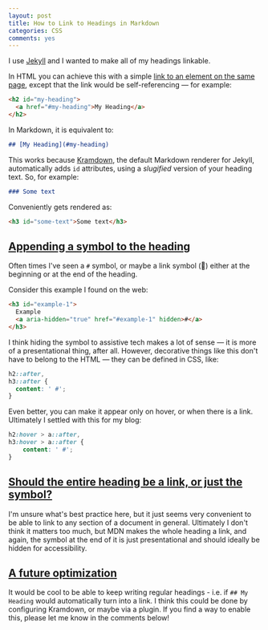 ```yaml
---
layout: post
title: How to Link to Headings in Markdown
categories: CSS
comments: yes
---
```


I use [Jekyll](https://jekyllrb.com/) and I wanted to make all of my headings linkable.

In HTML you can achieve this with a simple [link to an element on the same page](https://developer.mozilla.org/en-US/docs/Web/HTML/Element/a#linking_to_an_element_on_the_same_page), except that the link would be self-referencing — for example:

```html
<h2 id="my-heading">
  <a href="#my-heading">My Heading</a>
</h2>
```

In Markdown, it is equivalent to:

```md
## [My Heading](#my-heading)
```

<!--more-->

This works because [Kramdown](https://jekyllrb.com/docs/configuration/markdown/#kramdown), the default Markdown renderer for Jekyll, automatically adds `id` attributes, using a _slugified_ version of your heading text. So, for example:

```md
### Some text
```

Conveniently gets rendered as:

```html
<h3 id="some-text">Some text</h3>
```

## [Appending a symbol to the heading](#appending-a-symbol-to-the-heading)

Often times I've seen a `#` symbol, or maybe a link symbol (🔗) either at the beginning or at the end of the heading.

Consider this example I found on the web:

```html
<h3 id="example-1">
  Example
  <a aria-hidden="true" href="#example-1" hidden>#</a>
</h3>
```

I think hiding the symbol to assistive tech makes a lot of sense — it is more of a presentational thing, after all. However, decorative things like this don't have to belong to the HTML — they can be defined in CSS, like:

```css
h2::after,
h3::after {
  content: ' #';
}
```

Even better, you can make it appear only on hover, or when there is a link. Ultimately I settled with this for my blog:

```css
h2:hover > a::after,
h3:hover > a::after {
    content: ' #';
}
```

## [Should the entire heading be a link, or just the symbol?](#should-the-entire-heading-be-a-link-or-just-the-symbol)

I'm unsure what's best practice here, but it just seems very convenient to be able to link to any section of a document in general. Ultimately I don't think it matters too much, but MDN makes the whole heading a link, and again, the symbol at the end of it is just presentational and should ideally be hidden for accessibility.

## [A future optimization](#a-future-optimization)

It would be cool to be able to keep writing regular headings - i.e. if `## My Heading` would automatically turn into a link. I think this could be done by configuring Kramdown, or maybe via a plugin. If you find a way to enable this, please let me know in the comments below!
